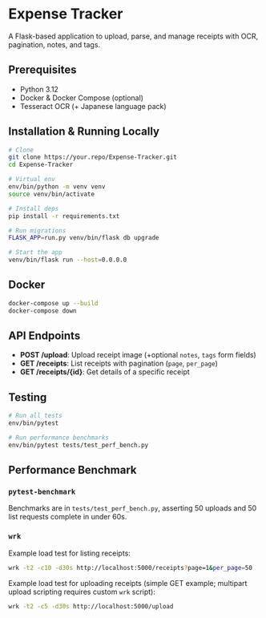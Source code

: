 # Expense Tracker

A Flask-based application to upload, parse, and manage receipts with OCR, pagination, notes, and tags.

## Prerequisites

- Python 3.12
- Docker & Docker Compose (optional)
- Tesseract OCR (+ Japanese language pack)

## Installation & Running Locally

```bash
# Clone
git clone https://your.repo/Expense-Tracker.git
cd Expense-Tracker

# Virtual env
env/bin/python -m venv venv
source venv/bin/activate

# Install deps
pip install -r requirements.txt

# Run migrations
FLASK_APP=run.py venv/bin/flask db upgrade

# Start the app
venv/bin/flask run --host=0.0.0.0
```

## Docker

```bash
docker-compose up --build
docker-compose down
```

## API Endpoints

- **POST /upload**: Upload receipt image (+optional `notes`, `tags` form fields)
- **GET /receipts**: List receipts with pagination (`page`, `per_page`)
- **GET /receipts/{id}**: Get details of a specific receipt

## Testing

```bash
# Run all tests
env/bin/pytest

# Run performance benchmarks
env/bin/pytest tests/test_perf_bench.py
```

## Performance Benchmark

### `pytest-benchmark`

Benchmarks are in `tests/test_perf_bench.py`, asserting 50 uploads and 50 list requests complete in under 60s.

### `wrk`

Example load test for listing receipts:

```bash
wrk -t2 -c10 -d30s http://localhost:5000/receipts?page=1&per_page=50
```

Example load test for uploading receipts (simple GET example; multipart upload scripting requires custom `wrk` script):

```bash
wrk -t2 -c5 -d30s http://localhost:5000/upload
```

